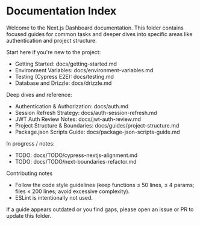 # Documentation Index

Welcome to the Next.js Dashboard documentation. This folder contains focused guides for common tasks and deeper dives into specific areas like authentication and project structure.

Start here if you're new to the project:
- Getting Started: docs/getting-started.md
- Environment Variables: docs/environment-variables.md
- Testing (Cypress E2E): docs/testing.md
- Database and Drizzle: docs/drizzle.md

Deep dives and reference:
- Authentication & Authorization: docs/auth.md
- Session Refresh Strategy: docs/auth-session-refresh.md
- JWT Auth Review Notes: docs/jwt-auth-review.md
- Project Structure & Boundaries: docs/guides/project-structure.md
- Package.json Scripts Guide: docs/package-json-scripts-guide.md

In progress / notes:
- TODO: docs/TODO/cypress-nextjs-alignment.md
- TODO: docs/TODO/next-boundaries-refactor.md

Contributing notes
- Follow the code style guidelines (keep functions ≤ 50 lines, ≤ 4 params; files ≤ 200 lines; avoid excessive complexity).
- ESLint is intentionally not used.

If a guide appears outdated or you find gaps, please open an issue or PR to update this folder.
